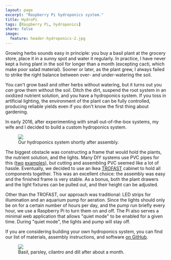 ```yaml
---
layout: page
excerpt: "Raspberry Pi hydroponics system."
title: HydroPi
tags: [Raspberry Pi, hydroponics]
share: false
image:
  feature: header-hydroponics-2.jpg
---
```


Growing herbs sounds easy in principle: you buy a basil plant at the grocery
store, place it in a sunny spot and water it regularly.  In practice, I have
never kept a living plant in the soil for longer than a month (excepting
cacti, which make poor salad material).  Sooner or later, as the plant grew,
I always failed to strike the right balance between over- and
under-watering the soil.

You can't grow basil and other herbs without watering, but it turns out you
*can* grow them without the soil.  Ditch the dirt, suspend the root system in
an oxidized nutrient solution, and you have a hydroponics system.  If you
toss in artificial lighting, the environment of the plant can be fully
controlled, producing reliable yields even if you don't know the first thing
about gardening.

In early 2016, after experimenting with small out-of-the-box systems, my wife
and I decided to build a custom hydroponics system.

<figure>
    <a href="{{ site.url }}/images/assembled_system.jpg"><img src="{{ site.url }}/images/assembled_system.jpg"></a>
    <figcaption>Our hydroponics system shortly after assembly.</figcaption>
</figure>

The biggest obstacle was constructing a frame that would hold the
plants, the nutrient solution, and the lights.  Many DIY systems use PVC
pipes for this ([two][ex1] [examples][ex2]), but cutting and assembling PVC
seemed like a lot of hassle.  Eventually, we decided to use an Ikea
[TROFAST][] cabinet to hold all components together.  This was an excellent
choice: the assembly was easy and the finished frame is very stable.  As a
bonus, both the plant drawers and the light fixtures can be pulled out, and
their height can be adjusted.

Other than the TROFAST, our approach was traditional: LED strips for
illumination and an aquarium pump for aeration.  Since the lights should only
be on for a certain number of hours per day, and the pump run briefly every
hour, we use a Raspberry Pi to turn them on and off.  The Pi also serves a
minimal web application that allows "quiet mode" to be enabled for a given
time.  During "quiet mode", the lights and pump will stay off.

If you are considering building your own hydroponics system, you can find our
list of materials, assembly instructions, and software [on GitHub][gh].

<figure>
    <a href="{{ site.url }}/images/closeup.jpg"><img src="{{ site.url }}/images/closeup.jpg"></a>
    <figcaption>Basil, parsley, cilantro and dill after about a month.
    </figcaption>
</figure>

[ex1]: http://www.instructables.com/id/Vertical-Hydroponic-Farm/
[ex2]: http://www.instructables.com/id/My-Indoor-DWC-Hydroponics-System/
[gh]: https://github.com/tpudlik/hydroponics
[TROFAST]: http://www.ikea.com/us/en/catalog/categories/series/19027/
